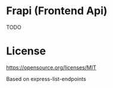 # Frapi (Frontend Api)

TODO

# License
https://opensource.org/licenses/MIT

Based on express-list-endpoints